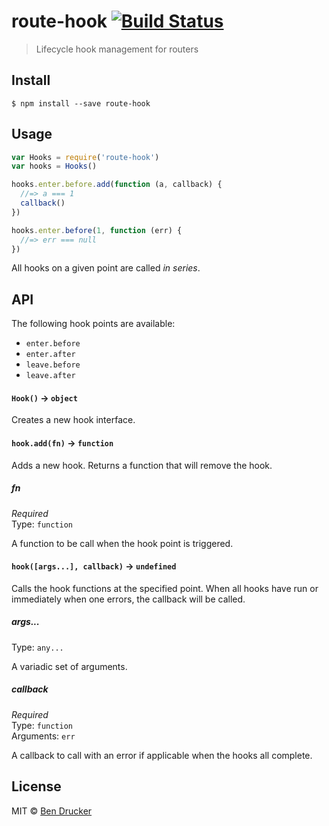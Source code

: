 # route-hook [![Build Status](https://travis-ci.org/bendrucker/route-hook.svg?branch=master)](https://travis-ci.org/bendrucker/route-hook)

> Lifecycle hook management for routers


## Install

```
$ npm install --save route-hook
```


## Usage

```js
var Hooks = require('route-hook')
var hooks = Hooks()

hooks.enter.before.add(function (a, callback) {
  //=> a === 1
  callback()  
})

hooks.enter.before(1, function (err) {
  //=> err === null
})
```

All hooks on a given point are called *in series*. 

## API

The following hook points are available:

* `enter.before`
* `enter.after`
* `leave.before`
* `leave.after`

#### `Hook()` -> `object`

Creates a new hook interface.

#### `hook.add(fn)` -> `function`

Adds a new hook. Returns a function that will remove the hook.

##### fn

*Required*  
Type: `function`

A function to be call when the hook point is triggered.

#### `hook([args...], callback)` -> `undefined`

Calls the hook functions at the specified point. When all hooks have run or immediately when one errors, the callback will be called.

##### args...

Type: `any...`  

A variadic set of arguments.

##### callback

*Required*  
Type: `function`  
Arguments: `err`

A callback to call with an error if applicable when the hooks all complete.


## License

MIT © [Ben Drucker](http://bendrucker.me)
